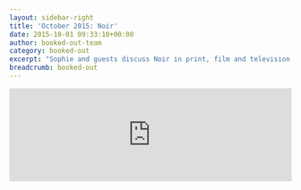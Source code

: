 ```yaml
---
layout: sidebar-right
title: 'October 2015: Noir'
date: 2015-10-01 09:33:10+00:00
author: booked-out-team
category: booked-out
excerpt: "Sophie and guests discuss Noir in print, film and television titles available from Suffolk Libraries including <cite>Deep Water</cite> by Patricia Highsmith, <cite>The Spirit</cite> by Will Eisner, <cite>True Detective</cite>, <cite>Chinatown</cite>, <cite>L.A. Confidential</cite>, <cite>The Killing</cite>, <cite>The Girl with the Dragon Tattoo</cite> by Steig Larsson and Frank Miller's <cite>Sin City</cite>."
breadcrumb: booked-out
---
```

<iframe width="100%" height="166" scrolling="no" frameborder="no" src="https://w.soundcloud.com/player/?url=https%3A//api.soundcloud.com/tracks/228640082&amp;color=ff5500&amp;auto_play=false&amp;hide_related=false&amp;show_comments=true&amp;show_user=true&amp;show_reposts=false"></iframe>
